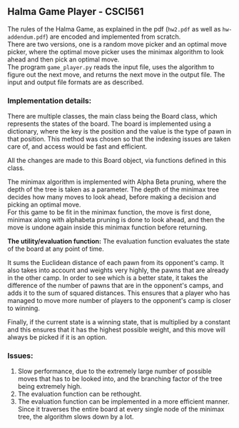 ## Halma Game Player - CSCI561 
The rules of the Halma Game, as explained in the pdf (`hw2.pdf` as well as `hw-addendum.pdf`) are encoded and implemented from scratch.  
There are two versions, one is a random move picker and an optimal move picker, where the optimal move picker uses the minimax algorithm to look ahead and then pick an optimal move.   
The program `game_player.py` reads the input file, uses the algorithm to figure out the next move, and returns the next move in the output file. 
The input and output file formats are as described.

### Implementation details:
There are multiple classes, the main class being the Board class, which represents the states of the board. The board is implemented using a dictionary, where the key is the position and the value is the type of pawn in that position. This method was chosen so that the indexing issues are taken care of, and access would be fast and efficient.  

All the changes are made to this Board object, via functions defined in this class.  

The minimax algorithm is implemented with Alpha Beta pruning, where the depth of the tree is taken as a parameter. The depth of the minimax tree decides how many moves to look ahead, before making a decision and picking an optimal move.    
For this game to be fit in the minimax function, the move is first done, minimax along with alphabeta pruning is done to look ahead, and then the move is undone again inside this minimax function before returning.    

**The utility/evaluation function:**
The evaluation function evaluates the state of the board at any point of time.  

It sums the Euclidean distance of each pawn from its opponent's camp. It also takes into account and weights very highly, the pawns that are already in the other camp. In order to see which is a better state, it takes the difference of the number of pawns that are in the opponent's camps, and adds it to the sum of squared distances.
This ensures that a player who has managed to move more number of players to the opponent's camp is closer to winning.   

Finally, if the current state is a winning state, that is multiplied by a constant and this ensures that it has the highest possible weight, and this move will always be picked if it is an option.




### Issues:
1. Slow performance, due to the extremely large number of possible moves that has to be looked into, and the branching factor of the tree being extremely high.
2. The evaluation function can be rethought.
3. The evaluation function can be implemented in a more efficient manner. Since it traverses the entire board at every single node of the minimax tree, the algorithm slows down by a lot.
